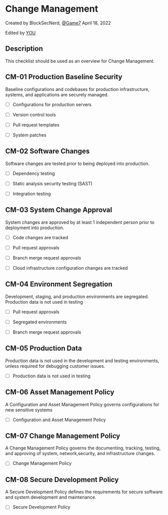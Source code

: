 # Change Management
Created by BlockSecNerd, [@Game7](https://game7.io/)
April 18, 2022

Edited by [YOU](#)

## Description
This checklist should be used as an overview for Change Management. 

## CM-01 Production Baseline Security
Baseline configurations and codebases for production infrastructure, systems, and applications are securely managed.

- [ ] Configurations for production servers

- [ ] Version control tools

- [ ] Pull request templates

- [ ] System patches

## CM-02 Software Changes
Software changes are tested prior to being deployed into production.

- [ ] Dependency testing

- [ ] Static analysis security testing (SAST)

- [ ] Integration testing

## CM-03 System Change Approval
System changes are approved by at least 1 independent person prior to deployment into production.

- [ ] Code changes are tracked

- [ ] Pull request approvals

- [ ] Branch merge request approvals

- [ ] Cloud infrastructure configuration changes are tracked


## CM-04 Environment Segregation
Development, staging, and production environments are segregated. Production data is not used in testing

- [ ] Pull request approvals

- [ ] Segregated environments

- [ ] Branch merge request approvals


## CM-05 Production Data
Production data is not used in the development and testing environments, unless required for debugging customer issues.

- [ ] Production data is not used in testing


## CM-06 Asset Management Policy
A Configuration and Asset Management Policy governs configurations for new sensitive systems

- [ ] Configuration and Asset Management Policy

## CM-07 Change Management Policy
A Change Management Policy governs the documenting, tracking, testing, and approving of system, network,security, and infrastructure changes.

- [ ] Change Management Policy

## CM-08 Secure Development Policy
A Secure Development Policy defines the requirements for secure software and system development and maintenance.

- [ ] Secure Development Policy


